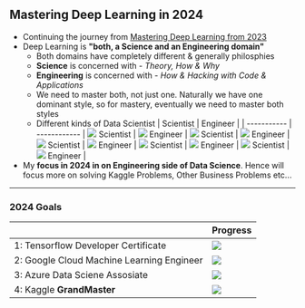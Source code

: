 
## Mastering Deep Learning in 2024
- Continuing the journey from [Mastering Deep Learning from 2023](https://github.com/ajinkyakolhe112/Mastering-Deep-Learning-in-2023)
- Deep Learning is **"both, a Science and an Engineering domain"**
  - Both domains have completely different & generally philosphies
  - **Science** is concerned with       - *Theory, How & Why*
  - **Engineering** is concerned with   - *How & Hacking with Code & Applications*
  - We need to master both, not just one. Naturally we have one dominant style, so for mastery, eventually we need to master both styles
  - Different kinds of Data Scientist
    | Scientist   | Engineer       |
    | ----------- | ------------ |
    ![](https://geps.dev/progress/50) Scientist   | ![](https://geps.dev/progress/50) Engineer  |
    ![](https://geps.dev/progress/100) Scientist  | ![](https://geps.dev/progress/0)  Engineer  |
    ![](https://geps.dev/progress/0) Scientist  | ![](https://geps.dev/progress/100) Engineer |
    ![](https://geps.dev/progress/20) Scientist   | ![](https://geps.dev/progress/80) Engineer  |
    ![](https://geps.dev/progress/80) Scientist   | ![](https://geps.dev/progress/20) Engineer  |
- My **focus in 2024 in on Engineering side of Data Science**. Hence will focus more on solving Kaggle Problems, Other Business Problems etc...
----
### 2024 Goals
|                            | Progress                           |
| ------------------------------------- | ---------------------------------- |
1: Tensorflow Developer Certificate        | ![](https://geps.dev/progress/0) |
2: Google Cloud Machine Learning Engineer  | ![](https://geps.dev/progress/0) | 
3: Azure Data Sciene Assosiate             | ![](https://geps.dev/progress/0) | 
4: Kaggle **GrandMaster**                      | ![](https://geps.dev/progress/0) |
